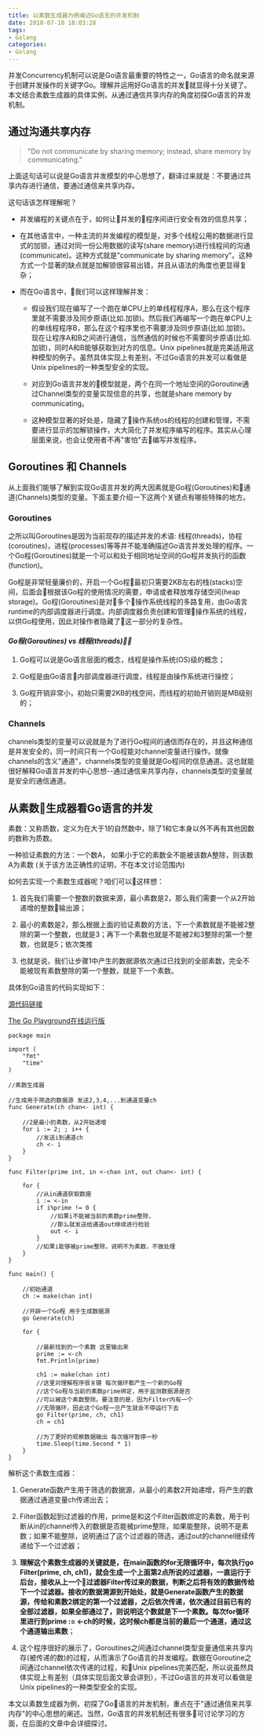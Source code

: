 ```yaml
---
title: 以素数生成器为例阐述Go语言的并发机制
date: 2018-07-10 18:03:28
tags:
- Golang
categories:
- Golang
---
```

并发Concurrency机制可以说是Go语言最重要的特性之一，Go语言的命名就来源于创建并发操作的关键字Go。理解并运用好Go语言的并发就显得十分关键了。本文结合素数生成器的具体实例，从通过通信共享内存的角度初探Go语言的并发机制。

<!-- more -->

## 通过沟通共享内存

>"Do not communicate by sharing memory; instead, share memory by communicating."

上面这句话可以说是Go语言并发模型的中心思想了，翻译过来就是：不要通过共享内存进行通信，要通过通信来共享内存。

这句话该怎样理解呢？

- 并发编程的关键点在于，如何让并发的程序间进行安全有效的信息共享；

- 在其他语言中，一种主流的并发编程的模型是，对多个线程公用的数据进行显式的加锁，通过对同一份公用数据的读写(share memory)进行线程间的沟通(communicate)。这种方式就是"communicate by sharing memory"。这种方式一个显著的缺点就是加解锁很容易出错，并且从语法的角度也更显得复杂；

- 而在Go语言中，我们可以这样理解并发：

  - 假设我们现在编写了一个跑在单CPU上的单线程程序A，那么在这个程序里就不需要涉及同步原语(比如.加锁)。然后我们再编写一个跑在单CPU上的单线程程序B，那么在这个程序里也不需要涉及同步原语(比如.加锁)。现在让程序A和B之间进行通信，当然通信的时候也不需要同步原语(比如.加锁)，同时A和B能够获取到对方的信息。Unix pipelines就是完美适用这种模型的例子。虽然具体实现上有差别，不过Go语言的并发可以看做是Unix pipelines的一种类型安全的实现。

  - 对应到Go语言并发的模型就是，两个在同一个地址空间的Goroutine通过Channel类型的变量实现信息的共享，也就是share memory by communicating。

  - 这种模型显著的好处是，隐藏了操作系统os的线程的创建和管理，不需要进行显示的加解锁操作，大大简化了并发程序编写的程序。其实从心理层面来说，也会让使用者不再"害怕"去编写并发程序。

## Goroutines 和 Channels

从上面我们能够了解到实现Go语言并发的两大因素就是Go程(Goroutines)和通道(Channels)类型的变量。下面主要介绍一下这两个关键点有哪些特殊的地方。

### Goroutines

之所以叫Goroutines是因为当前现存的描述并发的术语: 线程(threads)，协程(coroutines)，进程(processes)等等并不能准确描述Go语言并发处理的程序。一个Go程(Goroutines)就是一个可以和处于相同地址空间的Go程并发执行的函数(function)。

Go程是非常轻量廉价的，开启一个Go程最初只需要2KB左右的栈(stacks)空间，后面会根据该Go程的使用情况的需要，申请或者释放堆存储空间(heap storage)。Go程(Goroutines)是对多个操作系统线程的多路复用，由Go语言runtime的内部调度器进行调度。内部调度器负责创建和管理操作系统的线程，以供Go程使用，因此对操作者隐藏了这一部分的复杂性。

#### *Go程(Goroutines) vs 线程(threads)：*
1. Go程可以说是Go语言层面的概念，线程是操作系统(OS)级的概念；

2. Go程是由Go语言内部调度器进行调度，线程是由操作系统进行操控；

3. Go程开销非常小，初始只需要2KB的栈空间，而线程的初始开销则是MB级别的；

### Channels
channels类型的变量可以说就是为了进行Go程间的通信而存在的，并且这种通信是并发安全的，同一时间只有一个Go程能对channel变量进行操作。就像channels的含义"通道"，channels类型的变量就是Go程间的信息通道。这也就能很好解释Go语言并发的中心思想--通过通信来共享内存，channels类型的变量就是安全的通信通道。

## 从素数生成器看Go语言的并发

素数：又称质数，定义为在大于1的自然数中，除了1和它本身以外不再有其他因数的数称为质数。

一种验证素数的方法：一个数A， 如果小于它的素数全不能被该数A整除，则该数A为素数 (关于该方法正确性的证明，不在本文讨论范围内)

如何去实现一个素数生成器呢？咱们可以这样想：
1. 首先我们需要一个整数的数据来源，最小素数是2，那么我们需要一个从2开始递增的整数输出源；

2. 最小的素数是2，那么根据上面的验证素数的方法，下一个素数就是不能被2整除的第一个整数，也就是3；再下一个素数也就是不能被2和3整除的第一个整数，也就是5；依次类推

3. 也就是说，我们让步骤1中产生的数据源依次通过已找到的全部素数，完全不能被现有素数整除的第一个整数，就是下一个素数。

具体到Go语言的代码实现如下：

[源代码链接](https://golang.org/doc/play/sieve.go)

[The Go Playground在线运行版](https://play.golang.org/p/0hi9osM0SQ3)

```golang
package main

import (
	"fmt"
	"time"
)

//素数生成器

//生成用于筛选的数据源 发送2,3,4,...到通道变量ch
func Generate(ch chan<- int) {

	//2是最小的素数，从2开始递增
	for i := 2; ; i++ {
		//发送i到通道ch
		ch <- i
	}
}

func Filter(prime int, in <-chan int, out chan<- int) {

	for {
		//从in通道获取数据
		i := <-in
		if i%prime != 0 {
			//如果i不能被当前的素数prime整除，
			//那么就发送给通道out继续进行检验
			out <- i
		}
		//如果i能够被prime整除，说明不为素数，不做处理
	}
}

func main() {

	//初始通道
	ch := make(chan int)

	//开辟一个Go程 用于生成数据源
	go Generate(ch)

	for {

		//最新找到的一个素数 这里输出来
		prime := <-ch
		fmt.Println(prime)

		ch1 := make(chan int)
		//这里对理解程序很关键 每次循环都产生一个新的Go程
		//这个Go程与当前的素数prime绑定，用于监测数据源是否
		//可以被这个素数整除。要注意的是，因为Filter内有一个
		//无限循环，因此这个Go程一旦产生就会不停运行下去
		go Filter(prime, ch, ch1)
		ch = ch1

		//为了更好的观察数据输出 每次循环暂停一秒
		time.Sleep(time.Second * 1)
	}
}

```

解析这个素数生成器：

1. Generate函数产生用于筛选的数据源，从最小的素数2开始递增，将产生的数据通过通道变量ch传递出去；

2. Filter函数起到过滤器的作用，prime是和这个Filter函数绑定的素数，用于判断从in的channel传入的数据是否能被prime整除，如果能整除，说明不是素数；如果不能整除，说明通过了这个过滤器的筛选，通过out的channel继续传递给下一个过滤器；

3. **理解这个素数生成器的关键就是，在main函数的for无限循环中，每次执行go Filter(prime, ch, ch1)，就会生成一个上面第2点所说的过滤器，一直运行于后台，接收从上一个过滤器Filter传过来的数据，判断之后将有效的数据传给下一个过滤器。接收的数据溯源到开始处，就是Generate函数产生的数据源，传给和素数2绑定的第一个过滤器，之后依次传递，依次通过目前已有的全部过滤器，如果全部通过了，则说明这个数就是下一个素数。每次for循环里进行到prime := <-ch的时候，这时候ch都是当前的最后一个通道，通过这个通道输出素数**；

4. 这个程序很好的展示了，Goroutines之间通过channel类型变量通信来共享内存(被传递的数)的过程，从而演示了Go语言的并发编程。数据在Goroutine之间通过channel依次传递的过程，和Unix pipelines完美匹配，所以说虽然具体实现上有差别（具体实现后面文章会讲到），不过Go语言的并发可以看做是Unix pipelines的一种类型安全的实现。

本文以素数生成器为例，初探了Go语言的并发机制，重点在于"通过通信来共享内存"的中心思想的阐述。当然，Go语言的并发机制还有很多可讨论学习的方面，在后面的文章中会详细探讨。

